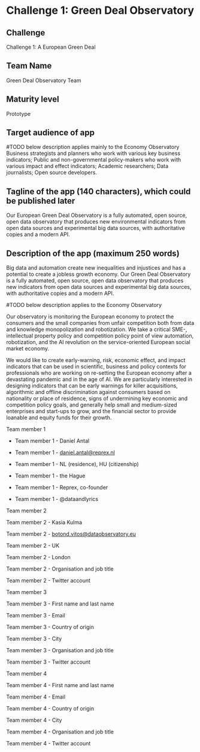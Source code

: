 # Challenge 1: Green Deal Observatory

## Challenge 

Challenge 1: A European Green Deal

## Team Name

Green Deal Observatory Team

## Maturity level

Prototype

## Target audience of app
#TODO below description applies mainly to the Economy Observatory
Business strategists and planners who work with various key business indicators;
Public and non-governmental policy-makers who work with various impact and effect indicators;
Academic researchers;
Data journalists;
Open source developers.

## Tagline of the app (140 characters), which could be published later

Our European Green Deal Observatory is a fully automated, open source, open data observatory that produces new environmental indicators from open data sources and experimental big data sources, with authoritative copies and a modern API.

## Description of the app (maximum 250 words)

Big data and automation create new inequalities and injustices and has a potential to create a jobless growth economy. Our Green Deal Observatory is a fully automated, open source, open data observatory that produces new indicators from open data sources and experimental big data sources, with authoritative copies and a modern API.

#TODO below description applies to the Economy Observatory

Our observatory is monitoring the European economy to protect the consumers and the small companies from unfair competition both from data and knowledge monopolization and robotization. We take a critical SME-, intellectual property policy and competition policy point of view automation, robotization, and the AI revolution on the service-oriented European social market economy.

We would like to create early-warning, risk, economic effect, and impact indicators that can be used in scientific, business and policy contexts for professionals who are working on re-setting the European economy after a devastating pandemic and in the age of AI. We are particularly interested in designing indicators that can be early warnings for killer acquisitions, algorithmic and offline discrimination against consumers based on nationality or place of residence, signs of undermining key economic and competition policy goals, and generally help small and medium-sized enterprises and start-ups to grow, and the financial sector to provide loanable and equity funds for their growth. 

Team member 1

* Team member 1 - Daniel Antal

* Team member 1 - daniel.antal@reprex.nl

* Team member 1 - NL (residence), HU (citizenship)

* Team member 1 - the Hague

* Team member 1 - Reprex, co-founder

* Team member 1 - @dataandlyrics

Team member 2

Team member 2 - Kasia Kulma 

Team member 2 - botond.vitos@dataobservatory.eu

Team member 2 - UK


Team member 2 - London

Team member 2 - Organisation and job title

Team member 2 - Twitter account

Team member 3

Team member 3 - First name and last name

Team member 3 - Email

Team member 3 - Country of origin


Team member 3 - City

Team member 3 - Organisation and job title

Team member 3 - Twitter account

Team member 4

Team member 4 - First name and last name

Team member 4 - Email

Team member 4 - Country of origin


Team member 4 - City

Team member 4 - Organisation and job title

Team member 4 - Twitter account
